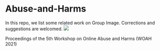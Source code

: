 # Abuse-and-Harms
In this repo, we list some related work on Group Image. Corrections and suggestions are welcomed.
[![](https://i.loli.net/2021/08/01/r5uEmJZ3UQsY9dG.png)](https://crestresearch.ac.uk/comment/brandon-using-stereotypes-prepare-interviews/)

Proceedings of the 5th Workshop on Online Abuse and Harms (WOAH 2021)
